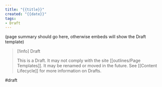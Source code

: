 ```yaml
---
title: "{{title}}"
created: "{{date}}"
tags:
- Draft
---
```


(page summary should go here, otherwise embeds will show the Draft template)

> [!info] Draft
>
> This is a Draft. It may not comply with the site [[outlines/Page Templates]]. It may be renamed or moved in the future. See [[Content Lifecycle]] for more information on Drafts.

#draft
